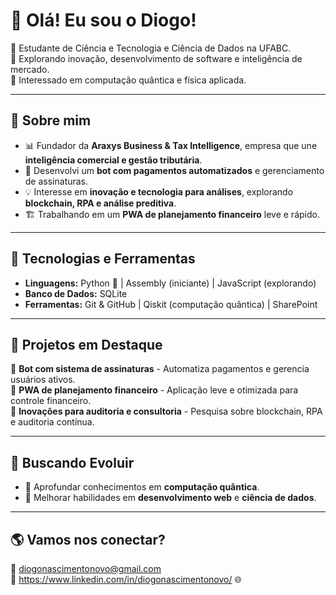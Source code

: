 # 👋 Olá! Eu sou o Diogo!

🎯 Estudante de Ciência e Tecnologia e Ciência de Dados na UFABC.  
🚀 Explorando inovação, desenvolvimento de software e inteligência de mercado.  
🔬 Interessado em computação quântica e física aplicada.  

---

## 🧩 Sobre mim  
- 📊 Fundador da **Araxys Business & Tax Intelligence**, empresa que une **inteligência comercial e gestão tributária**.  
- 🤖 Desenvolvi um **bot com pagamentos automatizados** e gerenciamento de assinaturas.  
- 💡 Interesse em **inovação e tecnologia para análises**, explorando **blockchain, RPA e análise preditiva**.    
- 🏗️ Trabalhando em um **PWA de planejamento financeiro** leve e rápido.  

---

## 🔨 Tecnologias e Ferramentas  
- **Linguagens:** Python 🐍 | Assembly (iniciante) | JavaScript (explorando)  
- **Banco de Dados:** SQLite  
- **Ferramentas:** Git & GitHub | Qiskit (computação quântica) | SharePoint  

---

## 📌 Projetos em Destaque  
🔹 **Bot com sistema de assinaturas** - Automatiza pagamentos e gerencia usuários ativos.  
🔹 **PWA de planejamento financeiro** - Aplicação leve e otimizada para controle financeiro.  
🔹 **Inovações para auditoria e consultoria** - Pesquisa sobre blockchain, RPA e auditoria contínua.  

---

## 🚀 Buscando Evoluir  
- 📌 Aprofundar conhecimentos em **computação quântica**.  
- 📌 Melhorar habilidades em **desenvolvimento web** e **ciência de dados**.  

---

## 🌎 Vamos nos conectar?  
📧 diogonascimentonovo@gmail.com  
💼 https://www.linkedin.com/in/diogonascimentonovo/
🌐 


<!--
**diogonascimentonovo/diogonascimentonovo** is a ✨ _special_ ✨ repository because its `README.md` (this file) appears on your GitHub profile.

Here are some ideas to get you started:

- 🔭 I’m currently working on ...
- 🌱 I’m currently learning ...
- 👯 I’m looking to collaborate on ...
- 🤔 I’m looking for help with ...
- 💬 Ask me about ...
- 📫 How to reach me: ...
- 😄 Pronouns: ...
- ⚡ Fun fact: ...
-->
